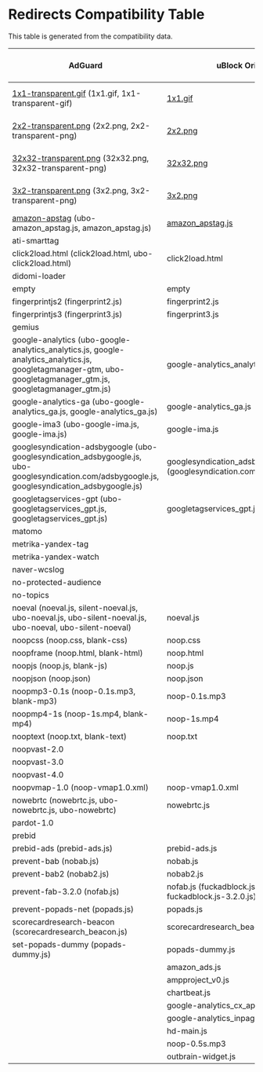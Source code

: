 <!-- markdownlint-disable MD013 MD033 -->
# Redirects Compatibility Table

This table is generated from the compatibility data.

| AdGuard                                                                                                                                                         | uBlock Origin                                                                                            | Adblock Plus / AdBlock                                                                       |
| --------------------------------------------------------------------------------------------------------------------------------------------------------------- | -------------------------------------------------------------------------------------------------------- | -------------------------------------------------------------------------------------------- |
| [1x1-transparent.gif](https://github.com/AdguardTeam/Scriptlets/blob/master/wiki/about-redirects.md#1x1-transparent.gif) (1x1.gif, 1x1-transparent-gif)         | [1x1.gif](https://github.com/gorhill/uBlock/wiki/Resources-Library#available-empty-redirect-resources)   | [1x1-transparent-gif](https://help.adblockplus.org/hc/en-us/articles/360062733293#rewrite)   |
| [2x2-transparent.png](https://github.com/AdguardTeam/Scriptlets/blob/master/wiki/about-redirects.md#2x2-transparent.png) (2x2.png, 2x2-transparent-png)         | [2x2.png](https://github.com/gorhill/uBlock/wiki/Resources-Library#available-empty-redirect-resources)   | [2x2-transparent-png](https://help.adblockplus.org/hc/en-us/articles/360062733293#rewrite)   |
| [32x32-transparent.png](https://github.com/AdguardTeam/Scriptlets/blob/master/wiki/about-redirects.md#32x32-transparent.png) (32x32.png, 32x32-transparent-png) | [32x32.png](https://github.com/gorhill/uBlock/wiki/Resources-Library#available-empty-redirect-resources) | [32x32-transparent-png](https://help.adblockplus.org/hc/en-us/articles/360062733293#rewrite) |
| [3x2-transparent.png](https://github.com/AdguardTeam/Scriptlets/blob/master/wiki/about-redirects.md#3x2-transparent.png) (3x2.png, 3x2-transparent-png)         | [3x2.png](https://github.com/gorhill/uBlock/wiki/Resources-Library#available-empty-redirect-resources)   | [3x2-transparent-png](https://help.adblockplus.org/hc/en-us/articles/360062733293#rewrite)   |
| [amazon-apstag](https://github.com/AdguardTeam/Scriptlets/blob/master/wiki/about-redirects.md#amazon-apstag) (ubo-amazon_apstag.js, amazon_apstag.js)           | [amazon_apstag.js](https://github.com/gorhill/uBlock/wiki/Resources-Library#amazon_apstagjs-)            |                                                                                              |
| ati-smarttag                                                                                                                                                    |                                                                                                          |                                                                                              |
| click2load.html (click2load.html, ubo-click2load.html)                                                                                                          | click2load.html                                                                                          |                                                                                              |
| didomi-loader                                                                                                                                                   |                                                                                                          |                                                                                              |
| empty                                                                                                                                                           | empty                                                                                                    |                                                                                              |
| fingerprintjs2 (fingerprint2.js)                                                                                                                                | fingerprint2.js                                                                                          |                                                                                              |
| fingerprintjs3 (fingerprint3.js)                                                                                                                                | fingerprint3.js                                                                                          |                                                                                              |
| gemius                                                                                                                                                          |                                                                                                          |                                                                                              |
| google-analytics (ubo-google-analytics_analytics.js, google-analytics_analytics.js, googletagmanager-gtm, ubo-googletagmanager_gtm.js, googletagmanager_gtm.js) | google-analytics_analytics.js                                                                            |                                                                                              |
| google-analytics-ga (ubo-google-analytics_ga.js, google-analytics_ga.js)                                                                                        | google-analytics_ga.js                                                                                   |                                                                                              |
| google-ima3 (ubo-google-ima.js, google-ima.js)                                                                                                                  | google-ima.js                                                                                            |                                                                                              |
| googlesyndication-adsbygoogle (ubo-googlesyndication_adsbygoogle.js, ubo-googlesyndication.com/adsbygoogle.js, googlesyndication_adsbygoogle.js)                | googlesyndication_adsbygoogle.js (googlesyndication.com/adsbygoogle.js)                                  |                                                                                              |
| googletagservices-gpt (ubo-googletagservices_gpt.js, googletagservices_gpt.js)                                                                                  | googletagservices_gpt.js                                                                                 |                                                                                              |
| matomo                                                                                                                                                          |                                                                                                          |                                                                                              |
| metrika-yandex-tag                                                                                                                                              |                                                                                                          |                                                                                              |
| metrika-yandex-watch                                                                                                                                            |                                                                                                          |                                                                                              |
| naver-wcslog                                                                                                                                                    |                                                                                                          |                                                                                              |
| no-protected-audience                                                                                                                                           |                                                                                                          |                                                                                              |
| no-topics                                                                                                                                                       |                                                                                                          |                                                                                              |
| noeval (noeval.js, silent-noeval.js, ubo-noeval.js, ubo-silent-noeval.js, ubo-noeval, ubo-silent-noeval)                                                        | noeval.js                                                                                                |                                                                                              |
| noopcss (noop.css, blank-css)                                                                                                                                   | noop.css                                                                                                 | blank-css                                                                                    |
| noopframe (noop.html, blank-html)                                                                                                                               | noop.html                                                                                                | blank-html                                                                                   |
| noopjs (noop.js, blank-js)                                                                                                                                      | noop.js                                                                                                  | blank-js                                                                                     |
| noopjson (noop.json)                                                                                                                                            | noop.json                                                                                                |                                                                                              |
| noopmp3-0.1s (noop-0.1s.mp3, blank-mp3)                                                                                                                         | noop-0.1s.mp3                                                                                            | blank-mp3                                                                                    |
| noopmp4-1s (noop-1s.mp4, blank-mp4)                                                                                                                             | noop-1s.mp4                                                                                              | blank-mp4                                                                                    |
| nooptext (noop.txt, blank-text)                                                                                                                                 | noop.txt                                                                                                 | blank-text                                                                                   |
| noopvast-2.0                                                                                                                                                    |                                                                                                          |                                                                                              |
| noopvast-3.0                                                                                                                                                    |                                                                                                          |                                                                                              |
| noopvast-4.0                                                                                                                                                    |                                                                                                          |                                                                                              |
| noopvmap-1.0 (noop-vmap1.0.xml)                                                                                                                                 | noop-vmap1.0.xml                                                                                         |                                                                                              |
| nowebrtc (nowebrtc.js, ubo-nowebrtc.js, ubo-nowebrtc)                                                                                                           | nowebrtc.js                                                                                              |                                                                                              |
| pardot-1.0                                                                                                                                                      |                                                                                                          |                                                                                              |
| prebid                                                                                                                                                          |                                                                                                          |                                                                                              |
| prebid-ads (prebid-ads.js)                                                                                                                                      | prebid-ads.js                                                                                            |                                                                                              |
| prevent-bab (nobab.js)                                                                                                                                          | nobab.js                                                                                                 |                                                                                              |
| prevent-bab2 (nobab2.js)                                                                                                                                        | nobab2.js                                                                                                |                                                                                              |
| prevent-fab-3.2.0 (nofab.js)                                                                                                                                    | nofab.js (fuckadblock.js-3.2.0, fuckadblock.js-3.2.0.js)                                                 |                                                                                              |
| prevent-popads-net (popads.js)                                                                                                                                  | popads.js                                                                                                |                                                                                              |
| scorecardresearch-beacon (scorecardresearch_beacon.js)                                                                                                          | scorecardresearch_beacon.js                                                                              |                                                                                              |
| set-popads-dummy (popads-dummy.js)                                                                                                                              | popads-dummy.js                                                                                          |                                                                                              |
|                                                                                                                                                                 | amazon_ads.js                                                                                            |                                                                                              |
|                                                                                                                                                                 | ampproject_v0.js                                                                                         |                                                                                              |
|                                                                                                                                                                 | chartbeat.js                                                                                             |                                                                                              |
|                                                                                                                                                                 | google-analytics_cx_api.js                                                                               |                                                                                              |
|                                                                                                                                                                 | google-analytics_inpage_linkid.js                                                                        |                                                                                              |
|                                                                                                                                                                 | hd-main.js                                                                                               |                                                                                              |
|                                                                                                                                                                 | noop-0.5s.mp3                                                                                            |                                                                                              |
|                                                                                                                                                                 | outbrain-widget.js                                                                                       |                                                                                              |
